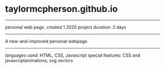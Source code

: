 # taylormcpherson.github.io
-------------------------------------
personal web page, created 1.2020
project duration: 3 days

-------------------------------------
A new-and-improved personal webpage.

-------------------------------------
languages used: 
    HTML, CSS, Javascript
special features: 
    CSS and javascriptanimations, svg vectors
